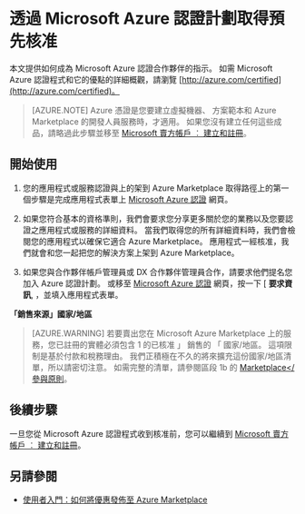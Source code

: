 <properties
   pageTitle="透過 Microsoft Azure 認證計劃取得預先核准 | Microsoft Azure"
   description="了解 Microsoft Azure 認證合作夥伴方案，以及如何在 Azure Marketplace 銷售您的虛擬機器映像、解決方案範本、開發人員服務或資料服務"
   services="marketplace-publishing"
   documentationCenter="na"
   authors="anishkannan "
   manager=" "
   editor=""
   tags=""/>

<tags
   ms.service="marketplace"
   ms.devlang="na"
   ms.topic="article"
   ms.tgt_pltfrm="na"
   ms.workload="na"
   ms.date="10/05/2015"
   ms.author="anishk;hascipio"/>

# 透過 Microsoft Azure 認證計劃取得預先核准

本文提供如何成為 Microsoft Azure 認證合作夥伴的指示。 如需 Microsoft Azure 認證程式和它的優點的詳細概觀，請瀏覽 [http://azure.com/certified](http://azure.com/certified)。

> [AZURE.NOTE] Azure 憑證是您要建立虛擬機器、 方案範本和 Azure Marketplace 的開發人員服務時，才適用。 如果您沒有建立任何這些成品，請略過此步驟並移至 [Microsoft 賣方帳戶 ︰ 建立和註冊](marketplace-publishing-accounts-creation-registration.md)。

## 開始使用
1. 您的應用程式或服務認證與上的架到 Azure Marketplace 取得路徑上的第一個步驟是完成應用程式表單上 [Microsoft Azure 認證](https://azure.microsoft.com/marketplace/partner-program/) 網頁。

2. 如果您符合基本的資格準則，我們會要求您分享更多關於您的業務以及您要認證之應用程式或服務的詳細資料。 當我們取得您的所有詳細資料時，我們會檢閱您的應用程式以確保它適合 Azure Marketplace。 應用程式一經核准，我們就會和您一起把您的解決方案上架到 Azure Marketplace。

3. 如果您與合作夥伴帳戶管理員或 DX 合作夥伴管理員合作，請要求他們提名您加入 Azure 認證計劃。 或移至 [Microsoft Azure 認證](http://azure.com/certified) 網頁，按一下 [ **要求資訊**, ，並填入應用程式表單。

**「銷售來源」國家/地區**

> [AZURE.WARNING] 若要賣出您在 Microsoft Azure Marketplace 上的服務，您已註冊的實體必須包含 1 的已核准 」 銷售的 「 國家/地區。 這項限制是基於付款和稅務理由。 我們正積極在不久的將來擴充這份國家/地區清單，所以請密切注意。 如需完整的清單，請參閱區段 1b 的 [Marketplace</參與原則](http://go.microsoft.com/fwlink/?LinkID=526833)。

## 後續步驟
一旦您從 Microsoft Azure 認證程式收到核准前，您可以繼續到 [Microsoft 賣方帳戶 ︰ 建立和註冊](marketplace-publishing-accounts-creation-registration.md)。

## 另請參閱
- [使用者入門：如何將優惠發佈至 Azure Marketplace](marketplace-publishing-getting-started.md)



